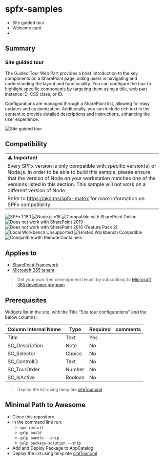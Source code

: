 # spfx-samples

- Site guided tour
- Welcome card
- 

## Summary

### Site guided tour

The Guided Tour Web Part provides a brief introduction to the key components on a SharePoint page, aiding users in navigating and understanding the layout and functionality. You can configure the tour to highlight specific components by targeting them using a title, web part instance ID, CSS class, or ID.

Configurations are managed through a SharePoint list, allowing for easy updates and customization. Additionally, you can include rich text in the content to provide detailed descriptions and instructions, enhancing the user experience.

![Site guided tour](./assets/tour.gif)

## Compatibility

| :warning: Important          |
|:---------------------------|
| Every SPFx version is only compatible with specific version(s) of Node.js. In order to be able to build this sample, please ensure that the version of Node on your workstation matches one of the versions listed in this section. This sample will not work on a different version of Node.|
|Refer to <https://aka.ms/spfx-matrix> for more information on SPFx compatibility.   |

![SPFx 1.18.1](https://img.shields.io/badge/version-1.18.1-green.svg)
![Node.js v18](https://img.shields.io/badge/Node.js-v18-green.svg) 
![Compatible with SharePoint Online](https://img.shields.io/badge/SharePoint%20Online-Compatible-green.svg)
![Does not work with SharePoint 2019](https://img.shields.io/badge/SharePoint%20Server%202019-Incompatible-red.svg "SharePoint Server 2019 requires SPFx 1.4.1 or lower")
![Does not work with SharePoint 2016 (Feature Pack 2)](https://img.shields.io/badge/SharePoint%20Server%202016%20(Feature%20Pack%202)-Incompatible-red.svg "SharePoint Server 2016 Feature Pack 2 requires SPFx 1.1")
![Local Workbench Unsupported](https://img.shields.io/badge/Local%20Workbench-Unsupported-red.svg "Local workbench is no longer available as of SPFx 1.13 and above")
![Hosted Workbench Compatible](https://img.shields.io/badge/Hosted%20Workbench-Compatible-green.svg)
![Compatible with Remote Containers](https://img.shields.io/badge/Remote%20Containers-Compatible-gre)

## Applies to

- [SharePoint Framework](https://aka.ms/spfx)
- [Microsoft 365 tenant](https://docs.microsoft.com/en-us/sharepoint/dev/spfx/set-up-your-developer-tenant)

> Get your own free development tenant by subscribing to [Microsoft 365 developer program](http://aka.ms/o365devprogram)

## Prerequisites

Widgets list in the site, with the Title "Site tour configurations" and the below columns:

Column Internal Name|Type|Required| comments
--------------------|----|--------|----------
Title | Text| Yes
SC_Description | Note | No
SC_Selector | Choice | No
SC_ControlID | Text | No
SC_TourOrder | Number | No
SC_IsActive | Boolean | No

> Deploy the list using template [siteTour.xml](./pnpTemplates/siteTour.xml)

## Minimal Path to Awesome

- Clone this repository
- in the command line run:
  - `npm install`
  - `gulp build`
  - `gulp bundle --ship`
  - `gulp package-solution --ship`
- Add and Deploy Package to AppCatalog
- Deploy the list using template [siteTour.xml](./pnpTemplates/siteTour.xml)
